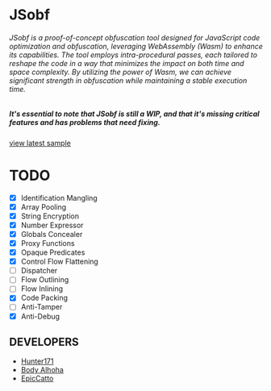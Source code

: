 # JSobf
###### JSobf is a proof-of-concept obfuscation tool designed for JavaScript code optimization and obfuscation, leveraging WebAssembly (Wasm) to enhance its capabilities. The tool employs intra-procedural passes, each tailored to reshape the code in a way that minimizes the impact on both time and space complexity. By utilizing the power of Wasm, we can achieve significant strength in obfuscation while maintaining a stable execution time.

##### It's essential to note that JSobf is still a WIP, and that it's missing critical features and has problems that need fixing.
[view latest sample](https://github.com/jsobf/samples/tree/main/archive/v2/0.2.1)


# TODO
- [x] Identification Mangling
- [x] Array Pooling
- [x] String Encryption
- [x] Number Expressor
- [x] Globals Concealer
- [x] Proxy Functions
- [x] Opaque Predicates
- [x] Control Flow Flattening
- [ ] Dispatcher
- [ ] Flow Outlining
- [ ] Flow Inlining
- [x] Code Packing
- [ ] Anti-Tamper
- [x] Anti-Debug

## DEVELOPERS
- [Hunter171](https://github.com/Hunter-171)
- [Body Alhoha](https://github.com/Body-Alhoha/)
- [EpicCatto](https://github.com/EpicCatto)
